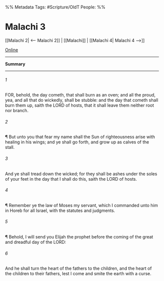 

%% Metadata
Tags: #Scripture/OldT
People: 
%%
# Malachi 3
[[Malachi 2| <-- Malachi 2]] | [[Malachi]] | [[Malachi 4| Malachi 4 -->]]

[Online](https://churchofjesuschrist.org/study/scriptures/ot/mal/4?lang=eng)

---
__Summary__



---

###### 1
FOR, behold, the day cometh, that shall burn as an oven; and all the proud, yea, and all that do wickedly, shall be stubble: and the day that cometh shall burn them up, saith the LORD of hosts, that it shall leave them neither root nor branch.
###### 2
¶ But unto you that fear my name shall the Sun of righteousness arise with healing in his wings; and ye shall go forth, and grow up as calves of the stall.
###### 3
And ye shall tread down the wicked; for they shall be ashes under the soles of your feet in the day that I shall do this, saith the LORD of hosts.
###### 4
¶ Remember ye the law of Moses my servant, which I commanded unto him in Horeb for all Israel, with the statutes and judgments.
###### 5
¶ Behold, I will send you Elijah the prophet before the coming of the great and dreadful day of the LORD:
###### 6
And he shall turn the heart of the fathers to the children, and the heart of the children to their fathers, lest I come and smite the earth with a curse.



